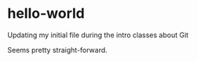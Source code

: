 # hello-world

Updating my initial file during the intro classes about Git

Seems pretty straight-forward.
